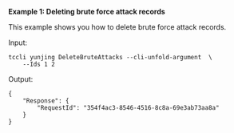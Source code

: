 **Example 1: Deleting brute force attack records**

This example shows you how to delete brute force attack records.

Input: 

```
tccli yunjing DeleteBruteAttacks --cli-unfold-argument  \
    --Ids 1 2
```

Output: 
```
{
    "Response": {
        "RequestId": "354f4ac3-8546-4516-8c8a-69e3ab73aa8a"
    }
}
```

